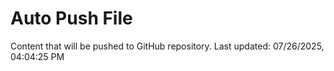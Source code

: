 # Auto Push File

Content that will be pushed to GitHub repository.
Last updated: 07/26/2025, 04:04:25 PM